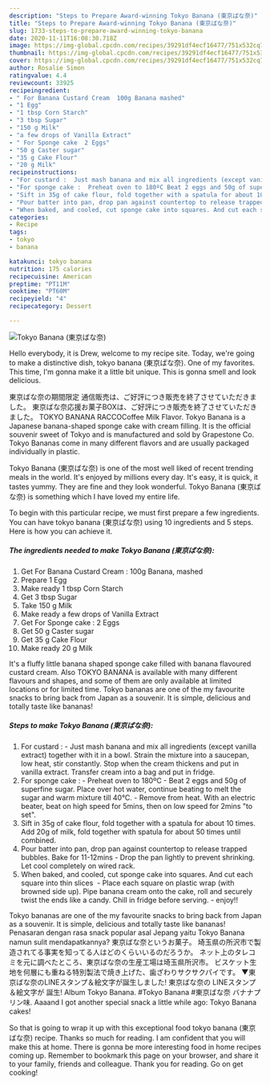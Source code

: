 ```yaml
---
description: "Steps to Prepare Award-winning Tokyo Banana (東京ばな奈)"
title: "Steps to Prepare Award-winning Tokyo Banana (東京ばな奈)"
slug: 1733-steps-to-prepare-award-winning-tokyo-banana
date: 2020-11-11T16:08:30.718Z
image: https://img-global.cpcdn.com/recipes/39291df4ecf16477/751x532cq70/tokyo-banana-東京ばな奈-recipe-main-photo.jpg
thumbnail: https://img-global.cpcdn.com/recipes/39291df4ecf16477/751x532cq70/tokyo-banana-東京ばな奈-recipe-main-photo.jpg
cover: https://img-global.cpcdn.com/recipes/39291df4ecf16477/751x532cq70/tokyo-banana-東京ばな奈-recipe-main-photo.jpg
author: Rosalie Simon
ratingvalue: 4.4
reviewcount: 33925
recipeingredient:
- " For Banana Custard Cream  100g Banana mashed"
- "1 Egg"
- "1 tbsp Corn Starch"
- "3 tbsp Sugar"
- "150 g Milk"
- "a few drops of Vanilla Extract"
- " For Sponge cake  2 Eggs"
- "50 g Caster sugar"
- "35 g Cake Flour"
- "20 g Milk"
recipeinstructions:
- "For custard :  Just mash banana and mix all ingredients (except vanilla extract) together with it in a bowl. Strain the mixture into a saucepan, low heat, stir constantly. Stop when the cream thickens and put in vanilla extract. Transfer cream into a bag and put in fridge."
- "For sponge cake :  Preheat oven to 180ºC Beat 2 eggs and 50g of superfine sugar. Place over hot water, continue beating to melt the sugar and warm mixture till 40°C. Remove from heat. With an electric beater, beat on high speed for 5mins, then on low speed for 2mins &#34;to set&#34;."
- "Sift in 35g of cake flour, fold together with a spatula for about 10 times. Add 20g of milk, fold together with spatula for about 50 times until combined."
- "Pour batter into pan, drop pan against countertop to release trapped bubbles. Bake for 11-12mins Drop the pan lightly to prevent shrinking. Let cool completely on wired rack."
- "When baked, and cooled, cut sponge cake into squares. And cut each square into thin slices  Place each square on plastic wrap (with browned side up). Pipe banana cream onto the cake, roll and securely twist the ends like a candy. Chill in fridge before serving.  enjoy!!"
categories:
- Recipe
tags:
- tokyo
- banana

katakunci: tokyo banana 
nutrition: 175 calories
recipecuisine: American
preptime: "PT11M"
cooktime: "PT60M"
recipeyield: "4"
recipecategory: Dessert

---
```



![Tokyo Banana (東京ばな奈)](https://img-global.cpcdn.com/recipes/39291df4ecf16477/751x532cq70/tokyo-banana-東京ばな奈-recipe-main-photo.jpg)

Hello everybody, it is Drew, welcome to my recipe site. Today, we're going to make a distinctive dish, tokyo banana (東京ばな奈). One of my favorites. This time, I'm gonna make it a little bit unique. This is gonna smell and look delicious.

東京ばな奈の期間限定 通信販売は、ご好評につき販売を終了させていただきました。 東京ばな奈応援お菓子BOXは、ご好評につき販売を終了させていただきました。 TOKYO BANANA RACCOCoffee Milk Flavor. Tokyo Banana is a Japanese banana-shaped sponge cake with cream filling. It is the official souvenir sweet of Tokyo and is manufactured and sold by Grapestone Co. Tokyo Bananas come in many different flavors and are usually packaged individually in plastic.

Tokyo Banana (東京ばな奈) is one of the most well liked of recent trending meals in the world. It's enjoyed by millions every day. It's easy, it is quick, it tastes yummy. They are fine and they look wonderful. Tokyo Banana (東京ばな奈) is something which I have loved my entire life.


To begin with this particular recipe, we must first prepare a few ingredients. You can have tokyo banana (東京ばな奈) using 10 ingredients and 5 steps. Here is how you can achieve it.

<!--inarticleads1-->

##### The ingredients needed to make Tokyo Banana (東京ばな奈):

1. Get  For Banana Custard Cream : 100g Banana, mashed
1. Prepare 1 Egg
1. Make ready 1 tbsp Corn Starch
1. Get 3 tbsp Sugar
1. Take 150 g Milk
1. Make ready a few drops of Vanilla Extract
1. Get  For Sponge cake : 2 Eggs
1. Get 50 g Caster sugar
1. Get 35 g Cake Flour
1. Make ready 20 g Milk


It&#39;s a fluffy little banana shaped sponge cake filled with banana flavoured custard cream. Also TOKYO BANANA is available with many different flavours and shapes, and some of them are only available at limited locations or for limited time. Tokyo bananas are one of the my favourite snacks to bring back from Japan as a souvenir. It is simple, delicious and totally taste like bananas! 

<!--inarticleads2-->

##### Steps to make Tokyo Banana (東京ばな奈):

1. For custard :  - Just mash banana and mix all ingredients (except vanilla extract) together with it in a bowl. Strain the mixture into a saucepan, low heat, stir constantly. Stop when the cream thickens and put in vanilla extract. Transfer cream into a bag and put in fridge.
1. For sponge cake :  - Preheat oven to 180ºC - Beat 2 eggs and 50g of superfine sugar. Place over hot water, continue beating to melt the sugar and warm mixture till 40°C. - Remove from heat. With an electric beater, beat on high speed for 5mins, then on low speed for 2mins &#34;to set&#34;.
1. Sift in 35g of cake flour, fold together with a spatula for about 10 times. Add 20g of milk, fold together with spatula for about 50 times until combined.
1. Pour batter into pan, drop pan against countertop to release trapped bubbles. Bake for 11-12mins - Drop the pan lightly to prevent shrinking. Let cool completely on wired rack.
1. When baked, and cooled, cut sponge cake into squares. And cut each square into thin slices  - Place each square on plastic wrap (with browned side up). Pipe banana cream onto the cake, roll and securely twist the ends like a candy. Chill in fridge before serving.  - enjoy!!


Tokyo bananas are one of the my favourite snacks to bring back from Japan as a souvenir. It is simple, delicious and totally taste like bananas! Penasaran dengan rasa snack popular asal Jepang yaitu Tokyo Banana namun sulit mendapatkannya? 東京ばな奈というお菓子。 埼玉県の所沢市で製造されてる事実を知ってる人はどのくらいいるのだろうか。 ネット上のタレコミを元に調べたところ、東京ばな奈の生産工場は埼玉県所沢市。 ビスケット生地を何層にも重ねる特別製法で焼き上げた、歯ざわりサクサクパイです。 ▼東京ばな奈のLINEスタンプ＆絵文字が誕生しました! 東京ばな奈の LINEスタンプ＆絵文字が 誕生! Album Tokyo Banana. #Tokyo Banana #東京ばな奈 バナナプリン味. Aaaand I got another special snack a little while ago: Tokyo Banana cakes! 

So that is going to wrap it up with this exceptional food tokyo banana (東京ばな奈) recipe. Thanks so much for reading. I am confident that you will make this at home. There is gonna be more interesting food in home recipes coming up. Remember to bookmark this page on your browser, and share it to your family, friends and colleague. Thank you for reading. Go on get cooking!
